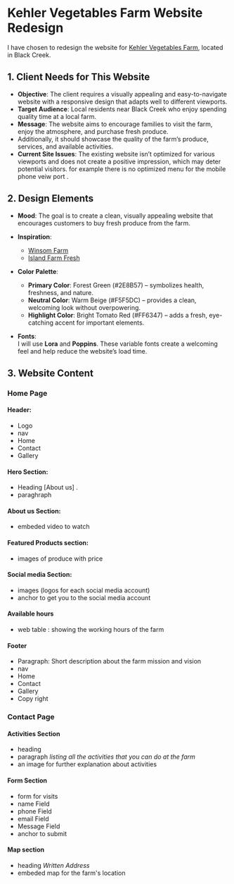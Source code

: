 # Kehler Vegetables Farm Website Redesign

I have chosen to redesign the website for [Kehler Vegetables Farm](https://www.kehlervegetables.ca/), located in Black Creek.

## 1. Client Needs for This Website

- **Objective**: The client requires a visually appealing and easy-to-navigate website with a responsive design that adapts well to different viewports.
- **Target Audience**: Local residents near Black Creek who enjoy spending quality time at a local farm.
- **Message**: The website aims to encourage families to visit the farm, enjoy the atmosphere, and purchase fresh produce.
- Additionally, it should showcase the quality of the farm’s produce, services, and available activities.
- **Current Site Issues**: The existing website isn’t optimized for various viewports and does not create a positive impression, which may deter potential visitors. for example there is no optimized menu for the mobile phone veiw port .



## 2. Design Elements

- **Mood**: The goal is to create a clean, visually appealing website that encourages customers to buy fresh produce from the farm.
- **Inspiration**:  
  - [Winsom Farm](https://www.winsomfarm.ca/?gad_source=1&gclid=Cj0KCQiAlsy5BhDeARIsABRc6ZuQLAXp9FOIxOBQmp6ThmvzX5hD43wm6b33Kto1ACe-EKlpJO6znjMaAuWCEALw_wcB)  
  - [Island Farm Fresh](https://islandfarmfresh.com/)
  
- **Color Palette**:
  - **Primary Color**: Forest Green (#2E8B57) – symbolizes health, freshness, and nature.
  - **Neutral Color**: Warm Beige (#F5F5DC) – provides a clean, welcoming look without overpowering.
  - **Highlight Color**: Bright Tomato Red (#FF6347) – adds a fresh, eye-catching accent for important elements.

- **Fonts**:  
  I will use **Lora** and **Poppins**. These variable fonts create a welcoming feel and help reduce the website’s load time.

## 3. Website Content

### Home Page

#### Header:

- Logo
- nav
 - Home
 - Contact
 - Gallery

#### Hero Section:

 - Heading [About us] .
 - paraghraph

#### About us Section:
 - embeded video to watch

#### Featured Products section:

- images of produce with price

#### Social media Section:

- images (logos for each social media account)
- anchor to get you to the social media account

#### Available hours

- web table : showing the working hours of the farm

#### Footer

- Paragraph: Short description about the farm mission and vision
- nav 
 - Home
 - Contact
 - Gallery 
- Copy right 




### Contact Page

#### Activities Section

 - heading
 - paragraph *listing all the activities that you can do at the farm*
 - an image for further explanation about activities

#### Form Section

 - form for visits
  - name Field
  - phone Field
  - email Field
  - Message Field
  - anchor to submit

#### Map section

- heading *Written Address*
- embeded map for the farm's location




